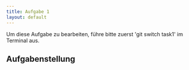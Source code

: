 ```yaml
---
title: Aufgabe 1
layout: default
---
```


Um diese Aufgabe zu bearbeiten, führe bitte zuerst 'git switch task1' im Terminal aus.

## Aufgabenstellung